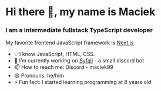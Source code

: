 # Hi there 👋, my name is Maciek
### I am a intermediate fullstack TypeScript developer


My favorite frontend JavaScript framework is [Next.js](https://nextjs.org/)

- 💡 I know JavaScript, HTML, CSS.
- 🔭 I’m currently working on [Syfali](https://syfa.li) - a small discord bot
- 📫 How to reach me: Discord - maciek99
- 😄 Pronouns: he/him 
- ⚡ Fun fact: I started learning programming at 8 years old 
